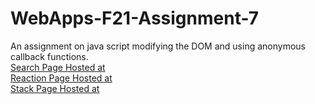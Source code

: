 # WebApps-F21-Assignment-7
An assignment on java script modifying the DOM and using anonymous callback functions.<br>
[Search Page Hosted at](https://44-563-webapps-f21.github.io/webapps-f21-assignment-7-gorantla07/search.html)<br>
[Reaction Page Hosted at](https://44-563-webapps-f21.github.io/webapps-f21-assignment-7-gorantla07/reaction.html)<br>
[Stack Page Hosted at](https://44-563-webapps-f21.github.io/webapps-f21-assignment-7-gorantla07/stack.html)<br>

